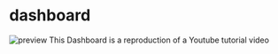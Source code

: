 # dashboard

![preview](https://github.com/YannisBnb/dashboard/blob/main/assets/img/preview/Capture.JPG)
This Dashboard is a reproduction of a Youtube tutorial video
